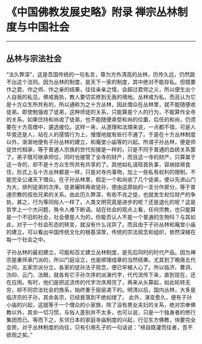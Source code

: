 # 《中国佛教发展史略》附录 禅宗丛林制度与中国社会

------

## 丛林与宗法社会

“法久弊深”，这是吾国传统的一句名言，尊为方外清高的丛林，历传久远，仍然跳不出这个法则。因为丛林的制度，是天下一家的制度，其中绝对不能存私。但既要作之君、作之师、作之亲的结果，往往亲亲之情，会超过君师之义，所以便生出个人自我的私见。佛戒我执，教人要切实修到无我的境地。丛林戒为私，而且认为它是十方众生所共有的，所以通称为之十方丛林，因此僧众在丛林里，就不能随便收徒弟。即使勉强收了徒弟，这种师徒的关系，只能算是个人的行为，不能算作全寺的关系。如果住持和尚收了徒弟，也不能随便承受和尚的位置，后任的和尚，仍须要在十方高僧中，遴选接位。这样一来，从道理和法理来说，一点都不错，可是人毕竟还是人，站在人的感情行为上，慢慢地就有些行不通了。于是在十方丛林制度以外，渐渐地便有子孙丛林的建立，和庵堂小庙等的兴起。所谓子孙丛林，便是师徒世代相承，等于普通人宗族的世代衔接是一样的，只是不同于普通的血统关系罢了。弟子既可继承师位，同时也接管了全寺的财产，而且这一寺的财产，只算属于这一寺的，却不是十方众生所共有共享的了。其他如礼请班首执事，容纳挂褡食住，形式上与十方丛林都是一样，只是对寺内事物，加上一些私有权利的限制，不能完全公诸天下僧众。在子孙丛林里，假定一个和尚收了几个徒弟，便以先进山门为大，排列徒弟的次序。徒弟辗转再收徒孙，便由这原始的一支分作房分，等于普通宗教的叔伯兄弟的关系。由此历久弊深，有些不肖之徒，也就发生权位财产的争执，甚之，行为等同俗人一样了。人类文明究竟是进步的呢？还是退化的呢？这是哲学上一个大问题，殊令人难下断语。站在社会的观点上看，任何宗教，也只能算是一个不旧的社会，社会便是人为的，你能否认人不是一个普通的生物吗？与其如此，对于一个社会形态的转变，就没有什么诧异了。而且由于子孙丛林和庵堂小庙的建立，可以看出中国传统文化的根基深厚，传统的宗法观念和组织，依然深植在每一个社会之中。

子孙丛林的最初建立，可能和百丈建立丛林制度，是先后同时的时代产品。因为禅宗是重师承门派的，所以门庭设立，也是顺理成章的当然结果。尤其到了晚唐五代之间，五家宗派分立，各家的徒孙法子观念，便已牢植人心了。所以临济、曹洞、沩仰、云门、法眼，就各有它子孙次序的派演代字，代代流传下来，直到现在，还在应用。有时，他们是把这流传的代字次序用完了，再来从头算起，如此轮转无穷，却不同宗法社会的族系，始终重于层层递下的。明清以后，国内丛林，大多是临济宗的子孙，其余各宗，已经衰落到不绝如缕了。 此外，演变愈久，便有子孙小庙的兴起，这就等于一个僧众的小家族，除了没有男女夫妇的关系，绝对宗奉佛教以外，其余一切习惯，与俗人差别并不太多，也可以说，只是一个独身者的修行集团而已。等而下之，东邻日本的家庭寺庙制度的兴起，行见东方佛教，快要完全变质，对于丛林制度的向往，只有引用孔子的一句话说：“褅自既灌而往者，吾不欲观之矣。”

